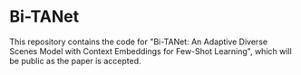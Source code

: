 # Bi-TANet
This repository contains the code for "Bi-TANet: An Adaptive Diverse Scenes Model with Context Embeddings for Few-Shot Learning", which will be public as the paper is accepted.
